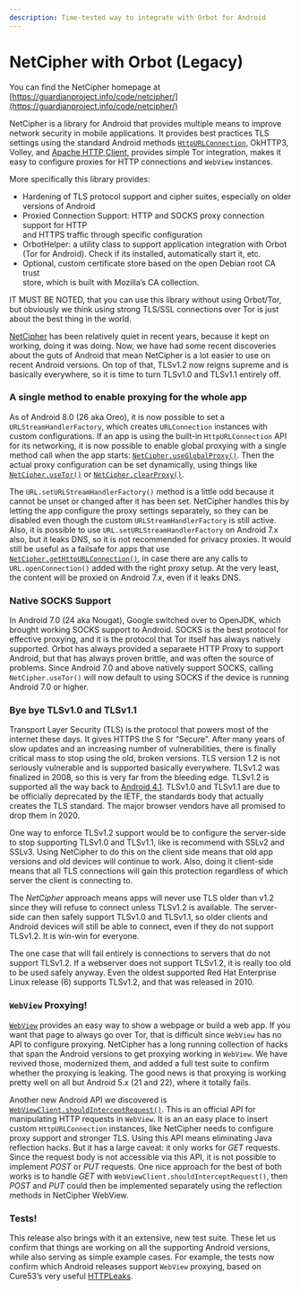 ```yaml
---
description: Time-tested way to integrate with Orbot for Android
---
```


# NetCipher with Orbot (Legacy)

You can find the NetCipher homepage at [https://guardianproject.info/code/netcipher/](https://guardianproject.info/code/netcipher/)

NetCipher is a library for Android that provides multiple means to improve network security in mobile applications. It provides best practices TLS settings using the standard Android methods [`HttpURLConnection`](https://developer.android.com/reference/java/net/HttpURLConnection.html), OkHTTP3, Volley, and [Apache HTTP Client](https://hc.apache.org/httpcomponents-client-4.3.x/index.html), provides simple Tor integration, makes it easy to configure proxies for HTTP connections and `WebView` instances.

More specifically this library provides:

* Hardening of TLS protocol support and cipher suites, especially on older\
  versions of Android
* Proxied Connection Support: HTTP and SOCKS proxy connection support for HTTP\
  and HTTPS traffic through specific configuration
* OrbotHelper: a utility class to support application integration with Orbot\
  (Tor for Android). Check if its installed, automatically start it, etc.
* Optional, custom certificate store based on the open Debian root CA trust\
  store, which is built with Mozilla’s CA collection.

IT MUST BE NOTED, that you can use this library without using Orbot/Tor, but obviously we think using strong TLS/SSL connections over Tor is just about the best thing in the world.

[NetCipher](https://guardianproject.info/code/netcipher) has been relatively quiet in recent years, because it kept on working, doing it was doing. Now, we have had some recent discoveries about the guts of Android that mean NetCipher is a lot easier to use on recent Android versions. On top of that, TLSv1.2 now reigns supreme and is basically everywhere, so it is time to turn TLSv1.0 and TLSv1.1 entirely off.

### A single method to enable proxying for the whole app <a href="#a-single-method-to-enable-proxying-for-the-whole-app" id="a-single-method-to-enable-proxying-for-the-whole-app"></a>

As of Android 8.0 (26 aka Oreo), it is now possible to set a `URLStreamHandlerFactory`, which creates `URLConnection` instances with custom configurations. If an app is using the built-in `HttpURLConnection` API for its networking, it is now possible to enable global proxying with a single method call when the app starts: [`NetCipher.useGlobalProxy()`](https://guardianproject.github.io/NetCipher/libnetcipher/info/guardianproject/netcipher/NetCipher.html#useGlobalProxy--). Then the actual proxy configuration can be set dynamically, using things like [`NetCipher.useTor()`](https://guardianproject.github.io/NetCipher/libnetcipher/info/guardianproject/netcipher/NetCipher.html#useTor--) or [`NetCipher.clearProxy()`](https://guardianproject.github.io/NetCipher/libnetcipher/info/guardianproject/netcipher/NetCipher.html#clearProxy--).

The `URL.setURLStreamHandlerFactory()` method is a little odd because it cannot be unset or changed after it has been set. NetCipher handles this by letting the app configure the proxy settings separately, so they can be disabled even though the custom `URLStreamHandlerFactory` is still active. Also, it is possible to use `URL.setURLStreamHandlerFactory` on Android 7.x also, but it leaks DNS, so it is not recommended for privacy proxies. It would still be useful as a failsafe for apps that use [`NetCipher.getHttpURLConnection()`](https://guardianproject.github.io/NetCipher/libnetcipher/info/guardianproject/netcipher/NetCipher.html#getHttpURLConnection-java.lang.String-), in case there are any calls to `URL.openConnection()` added with the right proxy setup. At the very least, the content will be proxied on Android 7.x, even if it leaks DNS.

### Native SOCKS Support <a href="#native-socks-support" id="native-socks-support"></a>

In Android 7.0 (24 aka Nougat), Google switched over to OpenJDK, which brought working SOCKS support to Android. SOCKS is the best protocol for effective proxying, and it is the protocol that Tor itself has always natively supported. Orbot has always provided a separaete HTTP Proxy to support Android, but that has always proven brittle, and was often the source of problems. Since Android 7.0 and above natively support SOCKS, calling `NetCipher.useTor()` will now default to using SOCKS if the device is running Android 7.0 or higher.

### Bye bye TLSv1.0 and TLSv1.1 <a href="#bye-bye-tlsv1-0-and-tlsv1-1" id="bye-bye-tlsv1-0-and-tlsv1-1"></a>

Transport Layer Security (TLS) is the protocol that powers most of the internet these days. It gives HTTPS the S for “Secure”. After many years of slow updates and an increasing number of vulnerabilities, there is finally critical mass to stop using the old, broken versions. TLS version 1.2 is not seriously vulnerable and is supported basically everywhere. TLSv1.2 was finalized in 2008, so this is very far from the bleeding edge. TLSv1.2 is supported all the way back to [Android 4.1](https://developer.android.com/reference/javax/net/ssl/SSLSocket#protocols). TLSv1.0 and TLSv1.1 are due to be officially deprecated by the IETF, the standards body that actually creates the TLS standard. The major browser vendors have all promised to drop them in 2020.

One way to enforce TLSv1.2 support would be to configure the server-side to stop supporting TLSv1.0 and TLSv1.1, like is recommend with SSLv2 and SSLv3. Using NetCipher to do this on the client side means that old app versions and old devices will continue to work. Also, doing it client-side means that all TLS connections will gain this protection regardless of which server the client is connecting to.

The _NetCipher_ approach means apps will never use TLS older than v1.2 since they will refuse to connect unless TLSv1.2 is available. The server-side can then safely support TLSv1.0 and TLSv1.1, so older clients and Android devices will still be able to connect, even if they do not support TLSv1.2. It is win-win for everyone.

The one case that will fail entirely is connections to servers that do not support TLSv1.2. If a webserver does not support TLSv1.2, it is really too old to be used safely anyway. Even the oldest supported Red Hat Enterprise Linux release (6) supports TLSv1.2, and that was released in 2010.

### `WebView` Proxying! <a href="#webview-proxying" id="webview-proxying"></a>

[`WebView`](https://developer.android.com/reference/android/webkit/WebView) provides an easy way to show a webpage or build a web app. If you want that page to always go over Tor, that is difficult since `WebView` has no API to configure proxying. NetCipher has a long running collection of hacks that span the Android versions to get proxying working in `WebView`. We have revived those, modernized them, and added a full test suite to confirm whether the proxying is leaking. The good news is that proxying is working pretty well on all but Android 5.x (21 and 22), where it totally fails.

Another new Android API we discovered is [`WebViewClient.shouldInterceptRequest()`](https://developer.android.com/reference/android/webkit/WebViewClient.html#shouldInterceptRequest\(android.webkit.WebView,%20android.webkit.WebResourceRequest\)). This is an official API for manipulating HTTP requests in `WebView`. It is an an easy place to insert custom `HttpURLConnection` instances, like NetCipher needs to configure proxy support and stronger TLS. Using this API means eliminating Java reflection hacks. But it has a large caveat: it only works for _GET_ requests. Since the request body is not accessible via this API, it is not possible to implement _POST_ or _PUT_ requests. One nice approach for the best of both works is to handle _GET_ with `WebViewClient.shouldInterceptRequest()`, then _POST_ and _PUT_ could then be implemented separately using the reflection methods in NetCipher WebView.

### Tests! <a href="#tests" id="tests"></a>

This release also brings with it an extensive, new test suite. These let us confirm that things are working on all the supporting Android versions, while also serving as simple example cases. For example, the tests now confirm which Android releases support `WebView` proxying, based on Cure53’s very useful [HTTPLeaks](https://github.com/cure53/HTTPLeaks).
